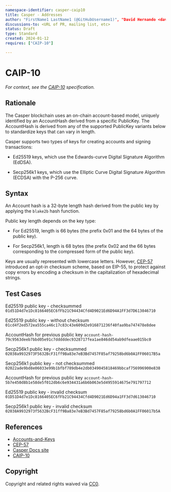 ```yaml
---
namespace-identifier: casper-caip10
title: Casper - Addresses
author: "FirstName1 LastName1 (@GitHubUsername1)", "David Hernando <david.hernando@make.services>"
discussions-to: <URL of PR, mailing list, etc>
status: Draft
type: Standard
created: 2024-01-12
requires: ["CAIP-10"]

---
```


<!--You can leave these HTML comments in your merged CAIP and delete the 
 visible duplicate text guides, they will not appear and may be helpful to 
 refer to if you edit it again. This is the suggested template for new CAIPs.
 Note that an CAIP number will be assigned by an editor. When opening a pull
 request to submit your EIP, please use an abbreviated title in the 
 filename, `caipX.md`, all lowercase, no `-` between the CAIP and its 
 number.-->

# CAIP-10

*For context, see the [CAIP-10][] specification.*

## Rationale

The Casper blockchain uses an on-chain account-based model, uniquely identified by an AccountHash derived from a specific PublicKey. The AccountHash is derived from any of the supported PublicKey variants below to standardize keys that can vary in length.

Casper supports two types of keys for creating accounts and signing transactions:

- Ed25519 keys, which use the Edwards-curve Digital Signature Algorithm (EdDSA).

- Secp256k1 keys, which use the Elliptic Curve Digital Signature Algorithm (ECDSA) with the P-256 curve.


## Syntax

An Account hash is a 32-byte length hash derived from the public key by applying the `blake2b` hash function.

Public key length depends on the key type:

- For Ed25519, length is 66 bytes (the prefix 0x01 and the 64 bytes of the public key).

- For Secp256k1, length is 68 bytes (the prefix 0x02 and the 66 bytes corresponding to the compressed form of the public key).

Keys are usually represented with lowercase letters. However, [CEP-57] introduced an opt-in checksum scheme, based on EIP-55, to protect against copy errors by encoding a checksum in the capitalization of hexadecimal strings.

## Test Cases

Ed25519 public key - checksummed
`01d51D4d7e1Dc8166405EC6fFb21C94434Cfd4D9021Ed6D94A1FF3d7D613046710`

Ed25519 public key - without checksum
`01cd4f2ed572ea555ca46c17c83c43e609d2e916871236f40faa9ba747478e8dee`

AccountHash for previous public key
`account-hash-79c9563deeb7bbd05e91c7dddddec9328717fea1ae846dd54ab9dfeaae015bc0`

Secp256k1 public key - checksummed
`02038a9932973F5632BcF31ff9Ba83e7eB3Bd7457F85af79258bd6b0A1FF06017B5a`

Secp256k1 public key - not checksummed
`02022ade9bd8e06033e99b1bfbf789db4e2db0349045818469bbcaf756996900e838`

AccountHash for previous public key
`account-hash-5b7e450d8b1e58de5f012db6c6e934431a6b6b063e5d4955914675e791797712`

Ed25519 public key - invalid checksum
`01D51D4d7e1Dc8166405EC6fFb21C94434Cfd4D9021Ed6D94a1FF3d7d613046710`

Secp256k1 public key - invalid checksum
`02038A9932973f5632BcF31ff9Ba83e7eB3Bd7457F85af79258bd6b0A1FF06017b5A`

## References
<!--Links to external resources that help understanding the CAIP better. This can e.g. be links to existing implementations.-->
- [Accounts-and-Keys][]
- [CEP-57][]
- [Casper Docs site][]
- [CAIP-10][]

[CAIP-10]: https://github.com/ChainAgnostic/CAIPs/blob/master/CAIPs/caip-10.md
[CEP-57]: https://github.com/casper-network/ceps/blob/master/text/0057-checksummed-addresses.md
[Accounts-and-Keys]: https://docs.casper.network/concepts/accounts-and-keys/
[Casper Docs site]: https://docs.casper.network/

## Copyright
Copyright and related rights waived via [CC0](https://creativecommons.org/publicdomain/zero/1.0/).
